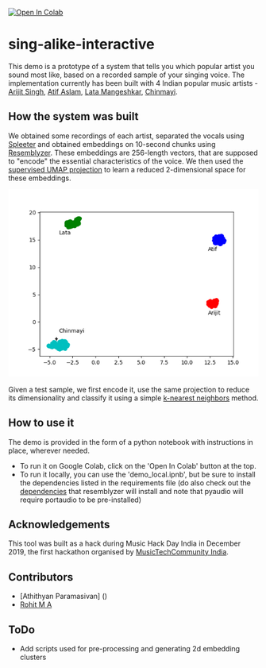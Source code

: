 [![Open In Colab](https://colab.research.google.com/assets/colab-badge.svg)](https://colab.research.google.com/github/rohitma38/sing-alike-interactive/blob/main/demo_colab.ipynb)

# sing-alike-interactive
This demo is a prototype of a system that tells you which popular artist you sound most like, based on a recorded sample of your singing voice. The implementation currently has been built with 4 Indian popular music artists - [Arijit Singh](https://open.spotify.com/artist/4YRxDV8wJFPHPTeXepOstw), [Atif Aslam](https://open.spotify.com/artist/2oSONSC9zQ4UonDKnLqksx), [Lata Mangeshkar](https://open.spotify.com/artist/61JrslREXq98hurYL2hYoc), [Chinmayi](https://open.spotify.com/artist/5UJ2sHO2ELrgW6aXeRLTQQ).

## How the system was built
We obtained some recordings of each artist, separated the vocals using [Spleeter](https://github.com/deezer/spleeter) and obtained embeddings on 10-second chunks using [Resemblyzer](https://github.com/resemble-ai/Resemblyzer). These embeddings are 256-length vectors, that are supposed to "encode" the essential characteristics of the voice. We then used the [supervised UMAP projection](https://umap-learn.readthedocs.io/en/latest/supervised.html#using-labels-to-separate-classes-supervised-umap) to learn a reduced 2-dimensional space for these embeddings.

![reduced_embed_clusters.png](reduced_embed_clusters.png)

Given a test sample, we first encode it, use the same projection to reduce its dimensionality and classify it using a simple [k-nearest neighbors](https://scikit-learn.org/stable/modules/generated/sklearn.neighbors.KNeighborsClassifier.html) method.

## How to use it
The demo is provided in the form of a python notebook with instructions in place, wherever needed.
* To run it on Google Colab, click on the 'Open In Colab' button at the top.
* To run it locally, you can use the 'demo_local.ipnb', but be sure to install the dependencies listed in the requirements file (do also check out the [dependencies](https://github.com/resemble-ai/Resemblyzer/blob/master/requirements_package.txt) that resemblyzer will install and note that pyaudio will require portaudio to be pre-installed)

## Acknowledgements
This tool was built as a hack during Music Hack Day India in December 2019, the first hackathon organised by [MusicTechCommunity India](https://musictechcommunity.org/).

## Contributors
* [Athithyan Paramasivan] ()
* [Rohit M A](https://github.com/rohitma38)


## ToDo
* Add scripts used for pre-processing and generating 2d embedding clusters
